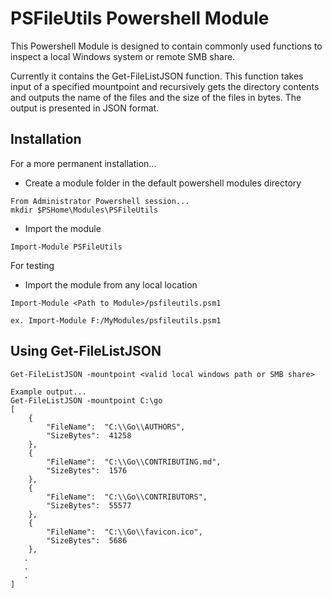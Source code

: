 # PSFileUtils Powershell Module

This Powershell Module is designed to contain commonly used functions to inspect a local Windows system or remote SMB share.

Currently it contains the Get-FileListJSON function. This function takes input of a specified mountpoint and recursively gets the directory contents and outputs the name of the files and the size of the files in bytes. The output is presented in JSON format.

## Installation

For a more permanent installation...
- Create a module folder in the default powershell modules directory
```
From Administrator Powershell session...
mkdir $PSHome\Modules\PSFileUtils
```

- Import the module

```
Import-Module PSFileUtils
```
For testing
- Import the module from any local location
```
Import-Module <Path to Module>/psfileutils.psm1

ex. Import-Module F:/MyModules/psfileutils.psm1
```

## Using Get-FileListJSON

```
Get-FileListJSON -mountpoint <valid local windows path or SMB share>

Example output...
Get-FileListJSON -mountpoint C:\go
[
    {
        "FileName":  "C:\\Go\\AUTHORS",
        "SizeBytes":  41258
    },
    {
        "FileName":  "C:\\Go\\CONTRIBUTING.md",
        "SizeBytes":  1576
    },
    {
        "FileName":  "C:\\Go\\CONTRIBUTORS",
        "SizeBytes":  55577
    },
    {
        "FileName":  "C:\\Go\\favicon.ico",
        "SizeBytes":  5686
    },
   .
   .
   .
]
```
